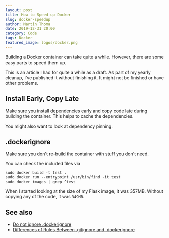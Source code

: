 ```yaml
---
layout: post
title: How to Speed up Docker
slug: docker-speedup
author: Martin Thoma
date: 2019-12-31 20:00
category: Code
tags: Docker
featured_image: logos/docker.png
---
```

Building a Docker container can take quite a while. However, there are some
easy parts to speed them up.

<div class="info">This is an article I had for quite a while as a draft. As part of my yearly cleanup, I've published it without finishing it. It might not be finished or have other problems.</div>

## Install Early, Copy Late

Make sure you install dependencies early and copy code late during building
the container. This helps to cache the dependencies.

You might also want to look at dependency pinning.


## .dockerignore

Make sure you don't re-build the container with stuff you don't need.

You can check the included files via

```
sudo docker build -t test .
sudo docker run --entrypoint /usr/bin/find -it test
sudo docker images | grep ^test
```

When I started looking at the size of my Flask image, it was 357MB.
Without copying any of the code, it was `349MB`.

## See also

* [Do not ignore .dockerignore](https://codefresh.io/docker-tutorial/not-ignore-dockerignore-2/)
* [Differences of Rules Between .gitignore and .dockerignore](https://zzz.buzz/2018/05/23/differences-of-rules-between-gitignore-and-dockerignore/)